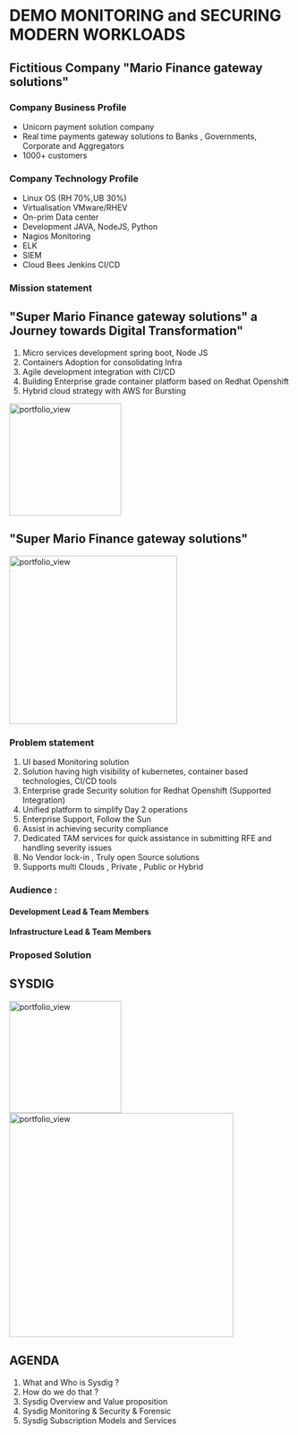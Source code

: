 # DEMO MONITORING and SECURING MODERN WORKLOADS

## Fictitious Company "Mario Finance gateway solutions" 
### Company Business Profile
- Unicorn payment solution company
- Real time payments gateway solutions to Banks , Governments, Corporate and Aggregators 
- 1000+ customers


### Company Technology Profile
- Linux OS (RH 70%,UB 30%)
- Virtualisation VMware/RHEV
- On-prim Data center
- Development JAVA, NodeJS, Python
- Nagios Monitoring 
- ELK
- SIEM
- Cloud Bees Jenkins CI/CD

### Mission statement 
## "Super Mario Finance gateway solutions" a Journey towards Digital Transformation"
1. Micro services development spring boot, Node JS
2. Containers Adoption for consolidating Infra
3. Agile development integration with CI/CD 
4. Building Enterprise grade container platform based on Redhat Openshift
5. Hybrid cloud strategy with AWS for Bursting 

<img width="200" alt="portfolio_view" src="https://supermariorun.com/assets/img/hero/hero_chara_mario_pc.png">

## "Super Mario Finance gateway solutions" 
<img width="300" alt="portfolio_view" src="https://cf-images.us-east-1.prod.boltdns.net/v1/static/769341148/800cab56-77ef-477a-9fc3-5ce47c20346f/d8ad628e-c808-4459-a896-8de4ca56f34b/768x433/match/image.jpg">


### Problem statement
1.  UI based Monitoring solution
2.  Solution having high visibility of kubernetes, container based technologies, CI/CD tools 
3.  Enterprise grade Security solution for Redhat Openshift (Supported Integration) 
4.  Unified platform to simplify Day 2 operations 
5.  Enterprise Support, Follow the Sun
6.  Assist in achieving security compliance
7.  Dedicated TAM services for quick assistance in submitting RFE and handling severity issues
8.  No Vendor lock-in , Truly open Source solutions 
9. Supports multi Clouds , Private , Public or Hybrid 


### Audience :

#### Development Lead & Team Members
#### Infrastructure Lead & Team Members 



### Proposed Solution 

## SYSDIG
<img width="200" alt="portfolio_view" src="https://mp.s81c.com/pwb-production/6d573379fb3b78d05f6cd4de8959ca43/offering_824fa94c-bd7f-4568-ae8b-832998c3446b.png">

<img width="400" alt="portfolio_view" src="https://encrypted-tbn0.gstatic.com/images?q=tbn:ANd9GcTz5de0YhxIMgCGCBZk6gebZtVy7yUD7PXoVohE6afyj47b1PCa">

## AGENDA
1. What and Who is Sysdig ?
2. How do we do that ?
3. Sysdig Overview and Value proposition
4. Sysdig Monitoring & Security & Forensic 
5. Sysdig Subscription Models and Services  
